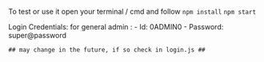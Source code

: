 To test or use it open your terminal / cmd and follow
  ```npm install```
   ```npm start```

Login Credentials:
    for general admin :
                      - Id: 0ADMIN0
                      - Password: super@password
                      
    ## may change in the future, if so check in login.js ##

